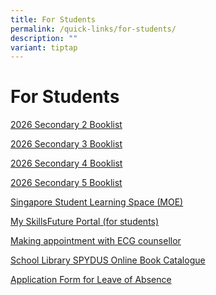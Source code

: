 ```yaml
---
title: For Students
permalink: /quick-links/for-students/
description: ""
variant: tiptap
---
```

<h1>For Students</h1>
<p><a href="/files/Booklist_2026_SCS_S2.pdf" rel="noopener noreferrer nofollow" target="_blank">2026 Secondary 2 Booklist</a>
</p>
<p><a href="/files/Booklist_2026_SCS_S3.pdf" rel="noopener noreferrer nofollow" target="_blank">2026 Secondary 3 Booklist</a>
</p>
<p><a href="/files/Booklist_2026_SCS_S4.pdf" rel="noopener noreferrer nofollow" target="_blank">2026 Secondary 4 Booklist</a>
</p>
<p><a href="/files/Booklist_2026_SCS_S5.pdf" rel="noopener noreferrer nofollow" target="_blank">2026 Secondary 5 Booklist</a>
</p>
<p><a href="https://vle.learning.moe.edu.sg/login" rel="noopener noreferrer nofollow" target="_blank">Singapore Student Learning Space (MOE)</a>
</p>
<p><a href="https://www.myskillsfuture.gov.sg/content/student/en/secondary.html" rel="noopener noreferrer nofollow" target="_blank">My SkillsFuture Portal (for students)</a>
</p>
<p><a href="https://for.edu.sg/swiss-cottage-ecg-counselling" rel="noopener noreferrer nofollow" target="_blank">Making appointment with ECG counsellor</a>
</p>
<p><a href="https://schoolibrary.moe.edu.sg/swisscottagesec/cgi-bin/spydus.exe/MSGTRN/WPAC/HOME" rel="noopener noreferrer nofollow" target="_blank">School Library SPYDUS Online Book Catalogue</a>
</p>
<p><a href="https://form.gov.sg/#!/60b99f0b5cc3410012909dbe" rel="noopener noreferrer nofollow" target="_blank">Application Form for Leave of Absence</a>
</p>